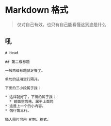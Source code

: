 # Markdown 格式

> 仅对自己有效，也只有自己能看懂这到底是什么

## 吼

``` txt
# Head

## 第二级标题

一般两级标题就足够了。

单句的话用空行隔开。

下面的三小段属于我：

* 这样就好了，下面的属于我：
  * 前面空两格，属于上面的
* 这是上一个的小内容。
* 强行第三行。

插入图片可用 HTML 格式。
```